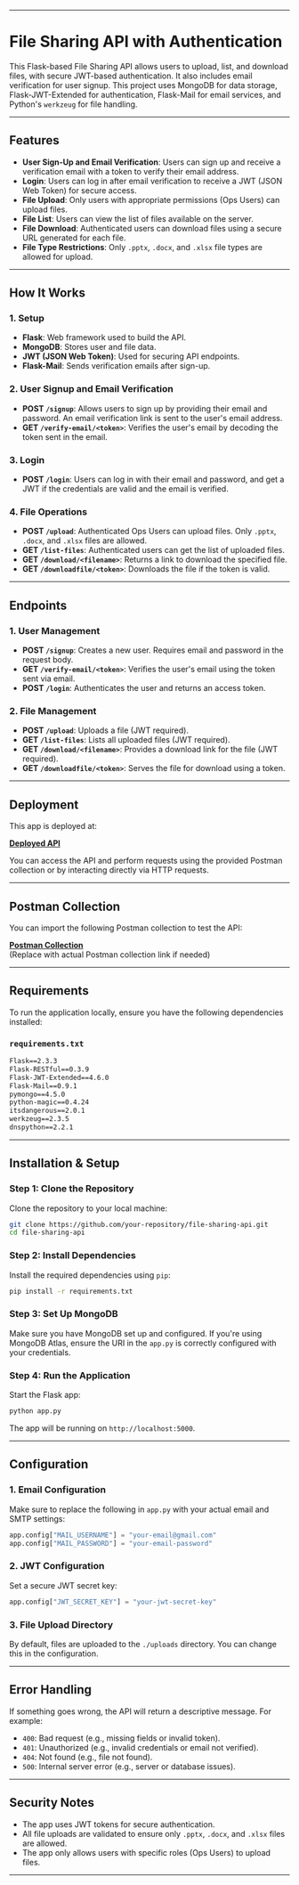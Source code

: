 
---

# File Sharing API with Authentication

This Flask-based File Sharing API allows users to upload, list, and download files, with secure JWT-based authentication. It also includes email verification for user signup. This project uses MongoDB for data storage, Flask-JWT-Extended for authentication, Flask-Mail for email services, and Python's `werkzeug` for file handling.

---

## Features

- **User Sign-Up and Email Verification**: Users can sign up and receive a verification email with a token to verify their email address.
- **Login**: Users can log in after email verification to receive a JWT (JSON Web Token) for secure access.
- **File Upload**: Only users with appropriate permissions (Ops Users) can upload files.
- **File List**: Users can view the list of files available on the server.
- **File Download**: Authenticated users can download files using a secure URL generated for each file.
- **File Type Restrictions**: Only `.pptx`, `.docx`, and `.xlsx` file types are allowed for upload.

---

## How It Works

### 1. **Setup**

- **Flask**: Web framework used to build the API.
- **MongoDB**: Stores user and file data.
- **JWT (JSON Web Token)**: Used for securing API endpoints.
- **Flask-Mail**: Sends verification emails after sign-up.

### 2. **User Signup and Email Verification**
- **POST `/signup`**: Allows users to sign up by providing their email and password. An email verification link is sent to the user's email address.
- **GET `/verify-email/<token>`**: Verifies the user's email by decoding the token sent in the email.

### 3. **Login**
- **POST `/login`**: Users can log in with their email and password, and get a JWT if the credentials are valid and the email is verified.

### 4. **File Operations**
- **POST `/upload`**: Authenticated Ops Users can upload files. Only `.pptx`, `.docx`, and `.xlsx` files are allowed.
- **GET `/list-files`**: Authenticated users can get the list of uploaded files.
- **GET `/download/<filename>`**: Returns a link to download the specified file.
- **GET `/downloadfile/<token>`**: Downloads the file if the token is valid.

---

## Endpoints

### 1. **User Management**
- **POST `/signup`**: Creates a new user. Requires email and password in the request body.
- **GET `/verify-email/<token>`**: Verifies the user's email using the token sent via email.
- **POST `/login`**: Authenticates the user and returns an access token.

### 2. **File Management**
- **POST `/upload`**: Uploads a file (JWT required).
- **GET `/list-files`**: Lists all uploaded files (JWT required).
- **GET `/download/<filename>`**: Provides a download link for the file (JWT required).
- **GET `/downloadfile/<token>`**: Serves the file for download using a token.

---

## Deployment

This app is deployed at:

**[Deployed API](https://ez-works-gmne.onrender.com)**

You can access the API and perform requests using the provided Postman collection or by interacting directly via HTTP requests.

---

## Postman Collection

You can import the following Postman collection to test the API:

**[Postman Collection](https://www.getpostman.com/collections/)**  
(Replace with actual Postman collection link if needed)

---

## Requirements

To run the application locally, ensure you have the following dependencies installed:

### `requirements.txt`

```txt
Flask==2.3.3
Flask-RESTful==0.3.9
Flask-JWT-Extended==4.6.0
Flask-Mail==0.9.1
pymongo==4.5.0
python-magic==0.4.24
itsdangerous==2.0.1
werkzeug==2.3.5
dnspython==2.2.1
```

---

## Installation & Setup

### Step 1: Clone the Repository

Clone the repository to your local machine:

```bash
git clone https://github.com/your-repository/file-sharing-api.git
cd file-sharing-api
```

### Step 2: Install Dependencies

Install the required dependencies using `pip`:

```bash
pip install -r requirements.txt
```

### Step 3: Set Up MongoDB

Make sure you have MongoDB set up and configured. If you're using MongoDB Atlas, ensure the URI in the `app.py` is correctly configured with your credentials.

### Step 4: Run the Application

Start the Flask app:

```bash
python app.py
```

The app will be running on `http://localhost:5000`.

---

## Configuration

### 1. **Email Configuration**

Make sure to replace the following in `app.py` with your actual email and SMTP settings:

```python
app.config["MAIL_USERNAME"] = "your-email@gmail.com"
app.config["MAIL_PASSWORD"] = "your-email-password"
```

### 2. **JWT Configuration**

Set a secure JWT secret key:

```python
app.config["JWT_SECRET_KEY"] = "your-jwt-secret-key"
```

### 3. **File Upload Directory**

By default, files are uploaded to the `./uploads` directory. You can change this in the configuration.

---

## Error Handling

If something goes wrong, the API will return a descriptive message. For example:
- `400`: Bad request (e.g., missing fields or invalid token).
- `401`: Unauthorized (e.g., invalid credentials or email not verified).
- `404`: Not found (e.g., file not found).
- `500`: Internal server error (e.g., server or database issues).

---

## Security Notes

- The app uses JWT tokens for secure authentication.
- All file uploads are validated to ensure only `.pptx`, `.docx`, and `.xlsx` files are allowed.
- The app only allows users with specific roles (Ops Users) to upload files.

---
